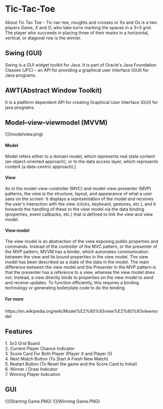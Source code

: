 # Tic-Tac-Toe
About Tic Tac Toe - Tic-tac-toe, noughts and crosses or Xs and Os is a two players Game, X and O, who take turns marking the spaces in a 3×3 grid. The player who succeeds in placing three of their marks in a horizontal, vertical, or diagonal row is the winner.

<h2>Swing (GUI) </h2>
Swing is a GUI widget toolkit for Java. It is part of Oracle's Java Foundation Classes (JFC) – an API for providing a graphical user interface (GUI) for Java programs.

 <h2> AWT(Abstract Window Toolkit) </h2>
It is a platform dependent API for creating Graphical User Interface (GUI) for java programs.

 <h2> Model–view–viewmodel (MVVM) </h2>
![](modelview.png)

<h4> Model </h4>
Model refers either to a domain model, which represents real state content (an object-oriented approach), or to the data access layer, which represents content (a data-centric approach).[
<h4>View</h4>
As in the model-view-controller (MVC) and model-view-presenter (MVP) patterns, the view is the structure, layout, and appearance of what a user sees on the screen. It displays a representation of the model and receives the user's interaction with the view (clicks, keyboard, gestures, etc.), and it forwards the handling of these to the view model via the data binding (properties, event callbacks, etc.) that is defined to link the view and view model.
<h4>View model</h4>
The view model is an abstraction of the view exposing public properties and commands. Instead of the controller of the MVC pattern, or the presenter of the MVP pattern, MVVM has a binder, which automates communication between the view and its bound properties in the view model. The view model has been described as a state of the data in the model.
The main difference between the view model and the Presenter in the MVP pattern is that the presenter has a reference to a view, whereas the view model does not. Instead, a view directly binds to properties on the view model to send and receive updates. To function efficiently, this requires a binding technology or generating boilerplate code to do the binding.
<h5>For more</h5> https://en.wikipedia.org/wiki/Model%E2%80%93view%E2%80%93viewmodel

 <h2> Features  </h2>
    1. 3x3 Grid Board <br>
    2. Current Player Chance Indicator <br>
    3. Score Card For Both Player (Player X and Player O) <br>
    4. Next Match Button (To Start A Fresh New Match) <br>
    5. Restart Button (To Reset the game and the Score Card to Initial) <br>
    6. Winner / Draw Indicator  <br>
    7. Winning Player Indication <br>

 <h2> GUI </h2>
![](Starting Game.PNG)
![](Winning Game.PNG)
